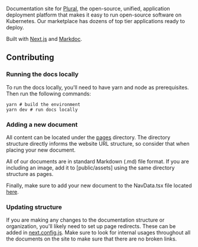 Documentation site for [Plural](https://www.plural.sh/), the open-source, unified, application deployment platform that makes it easy to run open-source software on Kubernetes. Our marketplace has dozens of top tier applications ready to deploy.

Built with [Next.js](https://nextjs.org/) and [Markdoc](https://markdoc.dev/).

## Contributing

### Running the docs locally

To run the docs locally, you'll need to have yarn and node as prerequisites. Then run the following commands:

```shell
yarn # build the environment
yarn dev # run docs locally
```

### Adding a new document

All content can be located under the [pages](/pages) directory. The directory structure directly informs the website URL structure, so consider that when placing your new document.

All of our documents are in standard Markdown (.md) file format. If you are including an image, add it to [public/assets] using the same directory structure as pages.

Finally, make sure to add your new document to the NavData.tsx file located [here](/src/NavData.tsx).

### Updating structure

If you are making any changes to the documentation structure or organization, you'll likely need to set up page redirects. These can be added in [next.config.js](next.config.js). Make sure to 
look for internal usages throughout all the documents on the site to make sure that there are no broken links.